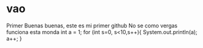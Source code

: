 # vao
Primer
Buenas buenas, este es mi primer github
No se como vergas funciona esta monda
int a = 1;
for (int s=0, s<10,s++){
System.out.println(a);
a++;
}
